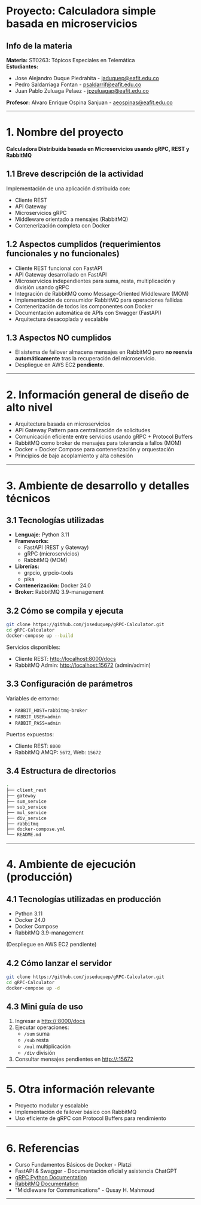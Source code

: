 # Proyecto: Calculadora simple basada en microservicios

## Info de la materia

**Materia:** ST0263: Tópicos Especiales en Telemática  
**Estudiantes:**
- Jose Alejandro Duque Piedrahita - jaduquep@eafit.edu.co
- Pedro Saldarriaga Fontan - psaldarrif@eafit.edu.co
- Juan Pablo Zuluaga Pelaez - jpzuluagap@eafit.edu.co

**Profesor:** Alvaro Enrique Ospina Sanjuan - aeospinas@eafit.edu.co

---

# 1. Nombre del proyecto

**Calculadora Distribuida basada en Microservicios usando gRPC, REST y RabbitMQ**

## 1.1 Breve descripción de la actividad

Implementación de una aplicación distribuida con:
- Cliente REST
- API Gateway
- Microservicios gRPC
- Middleware orientado a mensajes (RabbitMQ)
- Contenerización completa con Docker

## 1.2 Aspectos cumplidos (requerimientos funcionales y no funcionales)

- Cliente REST funcional con FastAPI
- API Gateway desarrollado en FastAPI
- Microservicios independientes para suma, resta, multiplicación y división usando gRPC
- Integración de RabbitMQ como Message-Oriented Middleware (MOM)
- Implementación de consumidor RabbitMQ para operaciones fallidas
- Contenerización de todos los componentes con Docker
- Documentación automática de APIs con Swagger (FastAPI)
- Arquitectura desacoplada y escalable

## 1.3 Aspectos NO cumplidos

- El sistema de failover almacena mensajes en RabbitMQ pero **no reenvía automáticamente** tras la recuperación del microservicio.
- Despliegue en AWS EC2 **pendiente**.

---

# 2. Información general de diseño de alto nivel

- Arquitectura basada en microservicios
- API Gateway Pattern para centralización de solicitudes
- Comunicación eficiente entre servicios usando gRPC + Protocol Buffers
- RabbitMQ como broker de mensajes para tolerancia a fallos (MOM)
- Docker + Docker Compose para contenerización y orquestación
- Principios de bajo acoplamiento y alta cohesión

---

# 3. Ambiente de desarrollo y detalles técnicos

## 3.1 Tecnologías utilizadas

- **Lenguaje:** Python 3.11
- **Frameworks:**
  - FastAPI (REST y Gateway)
  - gRPC (microservicios)
  - RabbitMQ (MOM)
- **Librerías:**
  - grpcio, grpcio-tools
  - pika
- **Contenerización:** Docker 24.0
- **Broker:** RabbitMQ 3.9-management

## 3.2 Cómo se compila y ejecuta

```bash
git clone https://github.com/joseduquep/gRPC-Calculator.git
cd gRPC-Calculator
docker-compose up --build
```

Servicios disponibles:
- Cliente REST: [http://localhost:8000/docs](http://localhost:8000/docs)
- RabbitMQ Admin: [http://localhost:15672](http://localhost:15672) (admin/admin)

## 3.3 Configuración de parámetros

Variables de entorno:
- `RABBIT_HOST=rabbitmq-broker`
- `RABBIT_USER=admin`
- `RABBIT_PASS=admin`

Puertos expuestos:
- Cliente REST: `8000`
- RabbitMQ AMQP: `5672`, Web: `15672`

## 3.4 Estructura de directorios

```bash
.
├── client_rest
├── gateway
├── sum_service
├── sub_service
├── mul_service
├── div_service
├── rabbitmq
├── docker-compose.yml
└── README.md
```

---

# 4. Ambiente de ejecución (producción)

## 4.1 Tecnologías utilizadas en producción

- Python 3.11
- Docker 24.0
- Docker Compose
- RabbitMQ 3.9-management

(Despliegue en AWS EC2 pendiente)

## 4.2 Cómo lanzar el servidor

```bash
git clone https://github.com/joseduquep/gRPC-Calculator.git
cd gRPC-Calculator
docker-compose up -d
```

## 4.3 Mini guía de uso

1. Ingresar a [http://<IP-SERVIDOR>:8000/docs](http://<IP-SERVIDOR>:8000/docs)
2. Ejecutar operaciones:
   - `/sum` suma
   - `/sub` resta
   - `/mul` multiplicación
   - `/div` división
3. Consultar mensajes pendientes en [http://<IP-SERVIDOR>:15672](http://<IP-SERVIDOR>:15672)

---

# 5. Otra información relevante

- Proyecto modular y escalable
- Implementación de failover básico con RabbitMQ
- Uso eficiente de gRPC con Protocol Buffers para rendimiento

---

# 6. Referencias

- Curso Fundamentos Básicos de Docker - Platzi
- FastAPI & Swagger - Documentación oficial y asistencia ChatGPT
- [gRPC Python Documentation](https://grpc.io/docs/languages/python/)
- [RabbitMQ Documentation](https://www.rabbitmq.com/documentation.html)
- "Middleware for Communications" - Qusay H. Mahmoud

---

